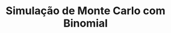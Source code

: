 ---
title: Simulação de Monte Carlo com Binomial
colorFrom: pink
colorTo: indigo
sdk: streamlit
sdk_version: "1.32.0"
app_file: src/app.py
pinned: false
---